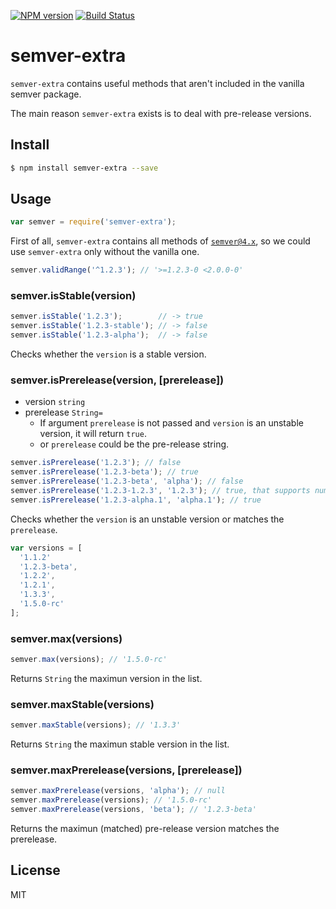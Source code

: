 [![NPM version](https://badge.fury.io/js/semver-extra.svg)](http://badge.fury.io/js/semver-extra)
[![Build Status](https://travis-ci.org/kaelzhang/node-semver-extra.svg?branch=master)](https://travis-ci.org/kaelzhang/node-semver-extra)
<!-- [![Dependency Status](https://gemnasium.com/kaelzhang/node-semver-extra.svg)](https://gemnasium.com/kaelzhang/node-semver-extra) -->

# semver-extra 

`semver-extra` contains useful methods that aren't included in the vanilla semver package.

The main reason `semver-extra` exists is to deal with pre-release versions.

## Install

```bash
$ npm install semver-extra --save
```

## Usage

```js
var semver = require('semver-extra');
```

First of all, `semver-extra` contains all methods of [`semver@4.x`](https://www.npmjs.org/package/semver), so we could use `semver-extra` only without the vanilla one.

```js
semver.validRange('^1.2.3'); // '>=1.2.3-0 <2.0.0-0'
```

### semver.isStable(version)

```js
semver.isStable('1.2.3');        // -> true
semver.isStable('1.2.3-stable'); // -> false
semver.isStable('1.2.3-alpha');  // -> false
```

Checks whether the `version` is a stable version.

### semver.isPrerelease(version, [prerelease])

- version `string`
- prerelease `String=` 
  - If argument `prerelease` is not passed and `version` is an unstable version, it will return `true`.
  - or `prerelease` could be the pre-release string.

```js
semver.isPrerelease('1.2.3'); // false
semver.isPrerelease('1.2.3-beta'); // true
semver.isPrerelease('1.2.3-beta', 'alpha'); // false
semver.isPrerelease('1.2.3-1.2.3', '1.2.3'); // true, that supports numeric prerelease versions
semver.isPrerelease('1.2.3-alpha.1', 'alpha.1'); // true
```

Checks whether the `version` is an unstable version or matches the `prerelease`.


```js
var versions = [
  '1.1.2'
  '1.2.3-beta',
  '1.2.2',
  '1.2.1',
  '1.3.3',
  '1.5.0-rc'
];
```

### semver.max(versions)

```js
semver.max(versions); // '1.5.0-rc'
```

Returns `String` the maximun version in the list.


### semver.maxStable(versions)

```js
semver.maxStable(versions); // '1.3.3'
```

Returns `String` the maximun stable version in the list.

### semver.maxPrerelease(versions, [prerelease])

```js
semver.maxPrerelease(versions, 'alpha'); // null
semver.maxPrerelease(versions); // '1.5.0-rc'
semver.maxPrerelease(versions, 'beta'); // '1.2.3-beta'
```

Returns the maximun (matched) pre-release version matches the prerelease.


## License

MIT
